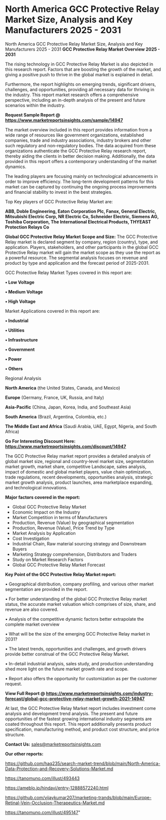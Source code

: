 # North America GCC Protective Relay Market Size, Analysis and Key Manufacturers 2025 - 2031
North America GCC Protective Relay Market Size, Analysis and Key Manufacturers 2025 - 2031
<Strong> GCC Protective Relay Market Overview 2025 - 2031</strong>

The rising technology in GCC Protective Relay Market is also depicted in this research report. Factors that are boosting the growth of the market, and giving a positive push to thrive in the global market is explained in detail.

Furthermore, the report highlights on emerging trends, significant drivers, challenges, and opportunities, providing all necessary data for thriving in the industry. This report market research offers a comprehensive perspective, including an in-depth analysis of the present and future scenarios within the industry.

<strong>Request Sample Report @ <a href=https://www.marketreportsinsights.com/sample/14947>https://www.marketreportsinsights.com/sample/14947</a></strong>

The market overview included in this report provides information from a wide range of resources like government organizations, established companies, trade and industry associations, industry brokers and other such regulatory and non-regulatory bodies. The data acquired from these organizations authenticate the GCC Protective Relay research report, thereby aiding the clients in better decision making. Additionally, the data provided in this report offers a contemporary understanding of the market dynamics.

The leading players are focusing mainly on technological advancements in order to improve efficiency. The long-term development patterns for this market can be captured by continuing the ongoing process improvements and financial stability to invest in the best strategies.

Top Key players of GCC Protective Relay Market are:

<strong>ABB, Doble Engineering, Eaton Corporation Plc, Fanox, General Electric, Mitsubishi Electric Corp, NR Electric Co, Schneider Electric, Siemens AG, Toshiba Corporation, The International Electrical Products, THYEAST Protection Relays Co</strong>

<strong><b>Global GCC Protective Relay Market Scope and Size:</b></strong>
The GCC Protective Relay market is declared segment by company, region (country), type, and application. Players, stakeholders, and other participants in the global GCC Protective Relay market will gain the market scope as they use the report as a powerful resource. The segmental analysis focuses on revenue and product by type and application and the forecast period of 2025-2031.

GCC Protective Relay Market Types covered in this report are:

<strong>• Low Voltage

• Medium Voltage

• High Voltage</strong>

Market Applications covered in this report are:

<strong>• Industrial

• Utilities

• Infrastructure

• Government

• Power

• Others</strong> 

Regional Analysis

<strong>North America</strong> (the United States, Canada, and Mexico)

<strong>Europe</strong> (Germany, France, UK, Russia, and Italy)

<strong>Asia-Pacific</strong> (China, Japan, Korea, India, and Southeast Asia)

<strong>South America</strong> (Brazil, Argentina, Colombia, etc.)

<strong>The Middle East and Africa</strong> (Saudi Arabia, UAE, Egypt, Nigeria, and South Africa)

<strong>Go For Interesting Discount Here: <a href=https://www.marketreportsinsights.com/discount/14947>https://www.marketreportsinsights.com/discount/14947</a></strong>

The GCC Protective Relay market report provides a detailed analysis of global market size, regional and country-level market size, segmentation market growth, market share, competitive Landscape, sales analysis, impact of domestic and global market players, value chain optimization, trade regulations, recent developments, opportunities analysis, strategic market growth analysis, product launches, area marketplace expanding, and technological innovations.

<strong><b>Major factors covered in the report:</b></strong>
<ul>
  <li>Global GCC Protective Relay Market </li>
  <li>Economic Impact on the Industry</li>
  <li>Market Competition in terms of Manufacturers</li>
  <li>Production, Revenue (Value) by geographical segmentation</li>
  <li>Production, Revenue (Value), Price Trend by Type</li>
  <li>Market Analysis by Application</li>
  <li>Cost Investigation</li>
  <li>Industrial Chain, Raw material sourcing strategy and Downstream Buyers</li>
  <li>Marketing Strategy comprehension, Distributors and Traders</li>
  <li>Study on Market Research Factors</li>
  <li>Global GCC Protective Relay Market Forecast</li>
</ul>

<strong><b>Key Point of the GCC Protective Relay Market report:</b></strong>

• Geographical distribution, company profiling, and various other market segmentation are provided in the report.

• For better understanding of the global GCC Protective Relay market status, the accurate market valuation which comprises of size, share, and revenue are also covered.

• Analysis of the competitive dynamic factors better extrapolate the complete market overview

• What will be the size of the emerging GCC Protective Relay market in 2031?

• The latest trends, opportunities and challenges, and growth drivers provide better construal of the GCC Protective Relay Market.

• In-detail industrial analysis, sales study, and production understanding shed more light on the future market growth rate and scope.

• Report also offers the opportunity for customization as per the customer request.

<strong><b>View Full Report @ <a href=https://www.marketreportsinsights.com/industry-forecast/global-gcc-protective-relay-market-growth-2021-14947>https://www.marketreportsinsights.com/industry-forecast/global-gcc-protective-relay-market-growth-2021-14947</a></b></strong>


At last, the GCC Protective Relay Market report includes investment come analysis and development trend analysis. The present and future opportunities of the fastest growing international industry segments are coated throughout this report. This report additionally presents product specification, manufacturing method, and product cost structure, and price structure.

<strong>Contact Us:</strong>
sales@marketreportsinsights.com

<strong>Our other reports:</strong>

<a href=https://github.com/haq235/search-market-trend/blob/main/North-America-Data-Protection-and-Recovery-Solutions-Market.md>https://github.com/haq235/search-market-trend/blob/main/North-America-Data-Protection-and-Recovery-Solutions-Market.md</a>

<a href=https://tanomuno.com/illust/493443>https://tanomuno.com/illust/493443</a>

<a href=https://ameblo.jp/hindavi/entry-12888572240.html>https://ameblo.jp/hindavi/entry-12888572240.html</a>

<a href=https://github.com/vijaykumar207/marketing-trands/blob/main/Europe-Retinal-Vein-Occlusion-Therapeutics-Market.md>https://github.com/vijaykumar207/marketing-trands/blob/main/Europe-Retinal-Vein-Occlusion-Therapeutics-Market.md</a>

<a href=https://tanomuno.com/illust/495147>https://tanomuno.com/illust/495147</a>"
